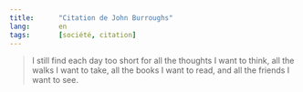 ```yaml
--- 
title:      "Citation de John Burroughs" 
lang:       en 
tags:       [société, citation]
---
```



> I still find each day too short for all the thoughts I want to think, all the walks I want to take, all the books I want to read, and all the friends I want to see.
